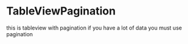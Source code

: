 # TableViewPagination
this is tableview with pagination if you have a lot of data you must use pagination
